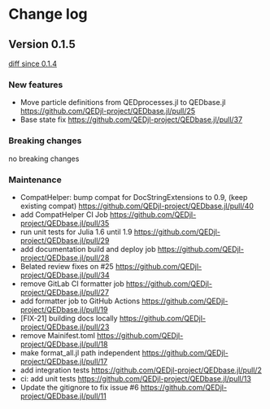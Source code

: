 # Change log

## Version 0.1.5

[diff since 0.1.4](https://github.com/QEDjl-project/QEDbase.jl/compare/0c70f66...release-0.1.5)

### New features

* Move particle definitions from QEDprocesses.jl to QEDbase.jl https://github.com/QEDjl-project/QEDbase.jl/pull/25
* Base state fix https://github.com/QEDjl-project/QEDbase.jl/pull/37

### Breaking changes

no breaking changes

### Maintenance

* CompatHelper: bump compat for DocStringExtensions to 0.9, (keep existing compat) https://github.com/QEDjl-project/QEDbase.jl/pull/40
* add CompatHelper CI Job https://github.com/QEDjl-project/QEDbase.jl/pull/35
* run unit tests for Julia 1.6 until 1.9
https://github.com/QEDjl-project/QEDbase.jl/pull/29
* add documentation build and deploy job
https://github.com/QEDjl-project/QEDbase.jl/pull/28
* Belated review fixes on #25
https://github.com/QEDjl-project/QEDbase.jl/pull/34
* remove GitLab CI formatter job
https://github.com/QEDjl-project/QEDbase.jl/pull/27
* add formatter job to GitHub Actions
https://github.com/QEDjl-project/QEDbase.jl/pull/19
* [FIX-21] building docs locally
https://github.com/QEDjl-project/QEDbase.jl/pull/23
* remove Mainifest.toml https://github.com/QEDjl-project/QEDbase.jl/pull/18
* make format_all.jl path independent
https://github.com/QEDjl-project/QEDbase.jl/pull/17
* add integration tests https://github.com/QEDjl-project/QEDbase.jl/pull/2
* ci: add unit tests https://github.com/QEDjl-project/QEDbase.jl/pull/13
* Update the gitignore to fix issue #6
https://github.com/QEDjl-project/QEDbase.jl/pull/11
